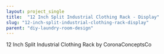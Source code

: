 ```yaml
---
layout: project_single
title:  "12 Inch Split Industrial Clothing Rack - Display"
slug: "12-inch-split-industrial-clothing-rack-display"
parent: "diy-laundry-room-design"
---
```

12 Inch Split Industrial Clothing Rack by CoronaConceptsCo